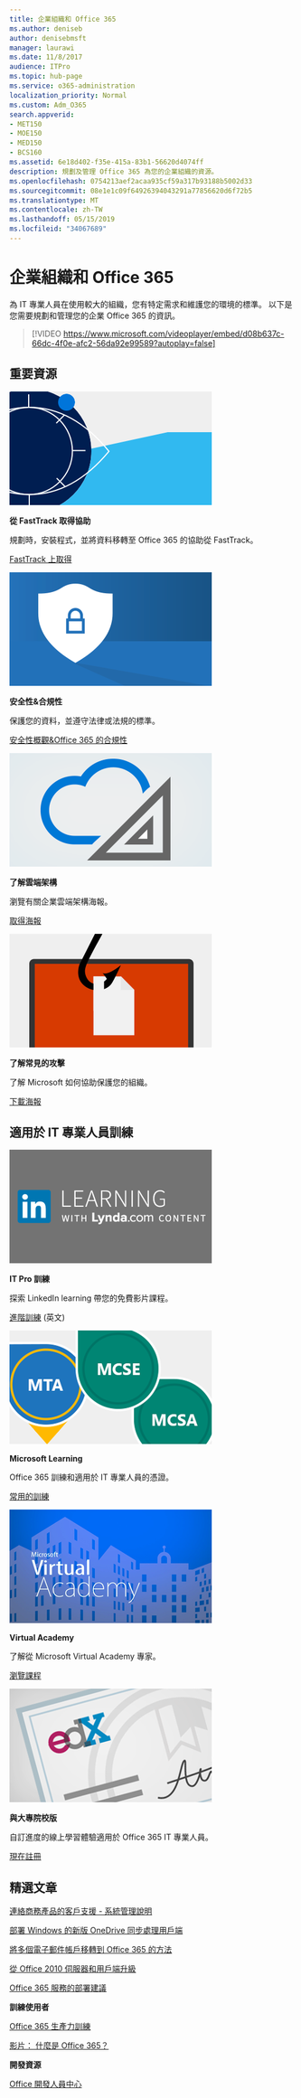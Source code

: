 ```yaml
---
title: 企業組織和 Office 365
ms.author: deniseb
author: denisebmsft
manager: laurawi
ms.date: 11/8/2017
audience: ITPro
ms.topic: hub-page
ms.service: o365-administration
localization_priority: Normal
ms.custom: Adm_O365
search.appverid:
- MET150
- MOE150
- MED150
- BCS160
ms.assetid: 6e18d402-f35e-415a-83b1-56620d4074ff
description: 規劃及管理 Office 365 為您的企業組織的資源。
ms.openlocfilehash: 0754213aef2acaa935cf59a317b93188b5002d33
ms.sourcegitcommit: 08e1e1c09f64926394043291a77856620d6f72b5
ms.translationtype: MT
ms.contentlocale: zh-TW
ms.lasthandoff: 05/15/2019
ms.locfileid: "34067689"
---
```

# <a name="enterprise-organizations-and-office-365"></a>企業組織和 Office 365

為 IT 專業人員在使用較大的組織，您有特定需求和維護您的環境的標準。 以下是您需要規劃和管理您的企業 Office 365 的資訊。
  

> [!VIDEO https://www.microsoft.com/videoplayer/embed/d08b637c-66dc-4f0e-afc2-56da92e99589?autoplay=false]
  
## <a name="key-resources"></a>重要資源

![FastTrack-眼符號構想](media/263443cf-d8bd-460b-ac46-a08323551f3f.png)
  
 **從 FastTrack 取得協助**
  
規劃時，安裝程式，並將資料移轉至 Office 365 的協助從 FastTrack。
  
[FastTrack 上取得](https://go.microsoft.com/fwlink/?linkid=238431)
  
![安全性與合規性符號](media/f96c2cdf-d151-4f44-bb11-20bb7f366a21.png)
  
 **安全性&amp;合規性**
  
保護您的資料，並遵守法律或法規的標準。
  
[安全性概觀&amp;Office 365 的合規性](https://support.office.com/article/dcb83b2c-ac66-4ced-925d-50eb9698a0b2)
  
![雲端和架構的符號](media/2850ac8d-4c99-4825-869e-83724c4ef54e.png)
  
 **了解雲端架構**
  
瀏覽有關企業雲端架構海報。
  
[取得海報](https://aka.ms/cloudarch)
  
[![魚攔截 snagging 畫面 （網路釣魚攻擊） 上的文件](media/dc32a996-623a-400c-9b7a-ed1b89a56948.png)](https://aka.ms/commonattacks)
  
 **了解常見的攻擊**
  
了解 Microsoft 如何協助保護您的組織。
  
[下載海報](https://aka.ms/commonattacks)
  
## <a name="training-for-it-pros"></a>適用於 IT 專業人員訓練

![IT Pro 訓練 LinkedIn learning](media/b951eac7-9d99-42b5-86a3-3058a6445077.png)
  
 **IT Pro 訓練**
  
探索 LinkedIn learning 帶您的免費影片課程。
  
[進階訓練](https://support.office.com/article/68cc9b95-0bdc-491e-a81f-ee70b3ec63c5.aspx) (英文)
  
![Microsoft Learning 認證： MTA，MCSE，MCSA](media/8eab3b6a-5aff-423c-9c57-fd078fdebca8.png)
  
 **Microsoft Learning**
  
Office 365 訓練和適用於 IT 專業人員的憑證。
  
[常用的訓練](https://go.microsoft.com/fwlink/?linkid=826247)
  
![Microsoft Virtual Academy](media/1bced083-acd6-4705-9f22-22009166a5d7.png)
  
 **Virtual Academy**
  
了解從 Microsoft Virtual Academy 專家。
  
[瀏覽課程](https://go.microsoft.com/fwlink/?linkid=826248)
  
![與大專院校版的憑證](media/c52ff863-94fa-4d6e-b91f-f9057956a7b0.png)
  
 **與大專院校版**
  
自訂進度的線上學習體驗適用於 Office 365 IT 專業人員。
  
[現在註冊](https://go.microsoft.com/fwlink/?linkid=852994)
  
## <a name="featured-articles"></a>精選文章

[連絡商務產品的客戶支援 - 系統管理說明](https://support.office.com/article/32a17ca7-6fa0-4870-8a8d-e25ba4ccfd4b)
  
[部署 Windows 的新版 OneDrive 同步處理用戶端](https://support.office.com/article/3f3a511c-30c6-404a-98bf-76f95c519668)
  
[將多個電子郵件帳戶移轉到 Office 365 的方法](https://support.office.com/article/0a4913fe-60fb-498f-9155-a86516418842)
  
[從 Office 2010 伺服器和用戶端升級](upgrade-from-office-2010-servers-and-products.md)
  
[Office 365 服務的部署建議](deployment-advisors-for-office-365.md)
  
 **訓練使用者**
  
[Office 365 生產力訓練](https://support.office.com/article/af07cb6b-980d-4f33-8599-322582767408)
  
[影片： 什麼是 Office 365？](https://support.office.com/article/847caf12-2589-452c-8aca-1c009797678b)
  
 **開發資源**
  
[Office 開發人員中心](https://go.microsoft.com/fwlink/?linkid=615418)
  

